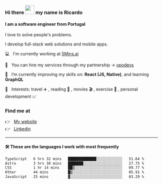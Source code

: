 ### Hi there <img src="https://raw.githubusercontent.com/iampavangandhi/iampavangandhi/master/gifs/Hi.gif" width="30"> my name is Ricardo
#### I am a software engineer from Portugal
I love to solve people's problems.

I develop full-stack web solutions and mobile apps.

💻  &nbsp; I'm currently working at <a href="https://5mins.ai/">5Mins.ai</a>

💼  &nbsp; You can hire my services through my partnership -> <a href="https://github.com/opodevs">opodevs</a>

🌱 &nbsp; I’m currently improving my skills on: **React (JS, Native)**, and learning **GraphQL**

💙 &nbsp; Interests: travel ✈️ , reading 📖 , movies 🎬 , exercise 🏃 , personal development 📈

### Find me at

<p align="left">
  👉  &nbsp;
  <a href="https://ricardopbarbosa.com" target="_blank">
    My website
  </a>
  <br/>
  👉 &nbsp;
  <a href="https://www.linkedin.com/in/ricardopbarbosa" target="_blank">
    Linkedin
  </a>
</p>

<hr />

#### 🛠 These are the languages I work with most frequently
<!--START_SECTION:waka-->

```txt
TypeScript   6 hrs 32 mins   █████████████░░░░░░░░░░░░   51.64 %
Astro        3 hrs 30 mins   ███████░░░░░░░░░░░░░░░░░░   27.75 %
CSS          1 hr 14 mins    ██▒░░░░░░░░░░░░░░░░░░░░░░   09.77 %
Other        44 mins         █▒░░░░░░░░░░░░░░░░░░░░░░░   05.91 %
JavaScript   25 mins         ▓░░░░░░░░░░░░░░░░░░░░░░░░   03.29 %
```

<!--END_SECTION:waka-->
